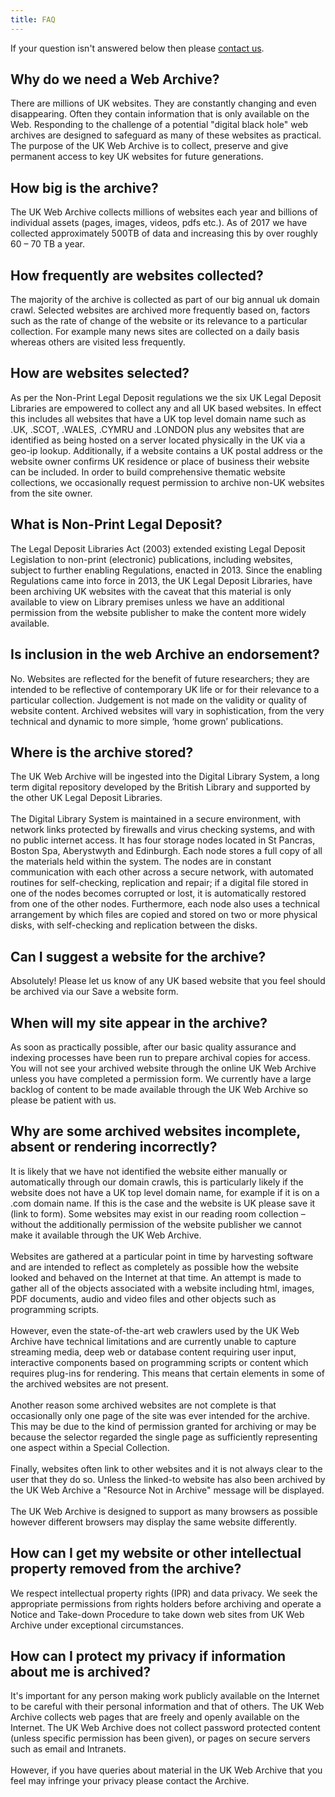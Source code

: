 ```yaml
---
title: FAQ
---
```

If your question isn't answered below then please [contact us](https://www.webarchive.org.uk/en/ukwa/info/contact).

## Why do we need a Web Archive?

There are millions of UK websites. They are constantly changing and even disappearing. Often they contain information that is only available on the Web. Responding to the challenge of a potential "digital black hole" web archives are designed to safeguard as many of these websites as practical. The purpose of the UK Web Archive is to collect, preserve and give permanent access to key UK websites for future generations.

## How big is the archive?

The UK Web Archive collects millions of websites each year and billions of individual assets (pages, images, videos, pdfs etc.). As of 2017 we have collected approximately 500TB of data and increasing this by over roughly 60 – 70 TB a year.

## How frequently are websites collected?

The majority of the archive is collected as part of our big annual uk domain crawl. Selected websites are archived more frequently based on, factors such as the rate of change of the website or its relevance to a particular collection. For example many news sites are collected on a daily basis whereas others are visited less frequently.

## How are websites selected?

As per the Non-Print Legal Deposit regulations we the six UK Legal Deposit Libraries are empowered to collect any and all UK based websites. In effect this includes all websites that have a UK top level domain name such as .UK, .SCOT, .WALES, .CYMRU and .LONDON plus any websites that are identified as being hosted on a server located physically in the UK via a geo-ip lookup. Additionally, if a website contains a UK postal address or the website owner confirms UK residence or place of business their website can be included. In order to build comprehensive thematic website collections, we occasionally request permission to archive non-UK websites from the site owner.

## What is Non-Print Legal Deposit?

The Legal Deposit Libraries Act (2003) extended existing Legal Deposit Legislation to non-print (electronic) publications, including websites, subject to further enabling Regulations, enacted in 2013. Since the enabling Regulations came into force in 2013, the UK Legal Deposit Libraries, have been archiving UK websites with the caveat that this material is only available to view on Library premises unless we have an additional permission from the website publisher to make the content more widely available.

## Is inclusion in the web Archive an endorsement?

No. Websites are reflected for the benefit of future researchers; they are intended to be reflective of contemporary UK life or for their relevance to a particular collection. Judgement is not made on the validity or quality of website content. Archived websites will vary in sophistication, from the very technical and dynamic to more simple, ‘home grown’ publications.

## Where is the archive stored?

The UK Web Archive will be ingested into the Digital Library System, a long term digital repository developed by the British Library and supported by the other UK Legal Deposit Libraries.\
\
The Digital Library System is maintained in a secure environment, with network links protected by firewalls and virus checking systems, and with no public internet access. It has four storage nodes located in St Pancras, Boston Spa, Aberystwyth and Edinburgh. Each node stores a full copy of all the materials held within the system. The nodes are in constant communication with each other across a secure network, with automated routines for self-checking, replication and repair; if a digital file stored in one of the nodes becomes corrupted or lost, it is automatically restored from one of the other nodes. Furthermore, each node also uses a technical arrangement by which files are copied and stored on two or more physical disks, with self-checking and replication between the disks.

## Can I suggest a website for the archive?

Absolutely! Please let us know of any UK based website that you feel should be archived via our Save a website form.

## When will my site appear in the archive?

As soon as practically possible, after our basic quality assurance and indexing processes have been run to prepare archival copies for access. You will not see your archived website through the online UK Web Archive unless you have completed a permission form. We currently have a large backlog of content to be made available through the UK Web Archive so please be patient with us.

## Why are some archived websites incomplete, absent or rendering incorrectly?

It is likely that we have not identified the website either manually or automatically through our domain crawls, this is particularly likely if the website does not have a UK top level domain name, for example if it is on a .com domain name. If this is the case and the website is UK please save it (link to form). Some websites may exist in our reading room collection – without the additionally permission of the website publisher we cannot make it available through the UK Web Archive.\
\
Websites are gathered at a particular point in time by harvesting software and are intended to reflect as completely as possible how the website looked and behaved on the Internet at that time. An attempt is made to gather all of the objects associated with a website including html, images, PDF documents, audio and video files and other objects such as programming scripts.\
\
However, even the state-of-the-art web crawlers used by the UK Web Archive have technical limitations and are currently unable to capture streaming media, deep web or database content requiring user input, interactive components based on programming scripts or content which requires plug-ins for rendering. This means that certain elements in some of the archived websites are not present.\
\
Another reason some archived websites are not complete is that occasionally only one page of the site was ever intended for the archive. This may be due to the kind of permission granted for archiving or may be because the selector regarded the single page as sufficiently representing one aspect within a Special Collection.\
\
Finally, websites often link to other websites and it is not always clear to the user that they do so. Unless the linked-to website has also been archived by the UK Web Archive a "Resource Not in Archive" message will be displayed.\
\
The UK Web Archive is designed to support as many browsers as possible however different browsers may display the same website differently.

## How can I get my website or other intellectual property removed from the archive?

We respect intellectual property rights (IPR) and data privacy. We seek the appropriate permissions from rights holders before archiving and operate a Notice and Take-down Procedure to take down web sites from UK Web Archive under exceptional circumstances.

## How can I protect my privacy if information about me is archived?

It's important for any person making work publicly available on the Internet to be careful with their personal information and that of others. The UK Web Archive collects web pages that are freely and openly available on the Internet. The UK Web Archive does not collect password protected content (unless specific permission has been given), or pages on secure servers such as email and Intranets.\
\
However, if you have queries about material in the UK Web Archive that you feel may infringe your privacy please contact the Archive.